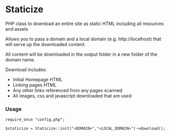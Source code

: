 # Staticize
PHP class to download an entire site as static HTML including all resources and assets

Allows you to pass a domain and a local domain (e.g. http://localhost) that will serve up the downloaded content.

All content will be downloaded in the output folder in a new folder of the domain name.

Download includes: 
* Initial Homepage HTML
* Linking pages HTML
* Any other links referenced from any pages scanned
* All images, css and javascript downloaded that are used


### Usage
```
require_once "config.php";

$staticize = Staticize::init("<DOMAIN>","<LOCAL_DOMAIN>")->download();
```

